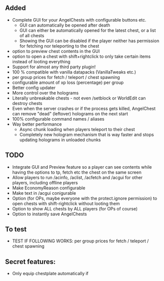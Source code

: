 ## Added
- Complete GUI for your AngelChests with configurable buttons etc.
  - GUI can automatically be opened after death
  - GUI can either be automatically opened for the latest chest, or a list of all chests
  - Showing the GUI can be disabled if the player neither has permission for fetching nor teleporting to the chest
- option to preview chest contents in the GUI
- option to open a chest with shift+rightclick to only take certain items instead of looting everything
- Support for almost any third party plugin!
- 100 % compatible with vanilla datapacks (VanillaTweaks etc.)
- per group prices for fetch / teleport / chest spawning
- configurable amount of xp loss (percentage) per group
- Better config updater
- More control over the holograms
- Literally unbreakable chests - not even /setblock or WorldEdit can destroy chests
- Even when the server crashes or if the process gets killed, AngelChest can remove "dead" (leftover) holograms on the next start
- 100% configurable command names / aliases
- Way better performance
  - Async chunk loading when players teleport to their chest
  - Completely new hologram mechanism that is way faster and stops updating holograms in unloaded chunks


## TODO
- Integrate GUI and Preview feature so a player can see contents while having the options to tp, fetch etc the chest on the same screen
- Allow players to run /acinfo, /aclist, /acfetch and /acgui for other players, including offline players
- Make EconomyReason configurable
- Make text in /acgui conigurable
- Option (for OPs, maybe everyone with the protect.ignore permission) to open chests with shift-rightclick without looting them
- Option to show ALL chests by ALL players (for OPs of course)
- Option to instantly save AngelChests 

## To test
- TEST IF FOLLOWING WORKS: per group prices for fetch / teleport / chest spawning

## Secret features:
- Only equip chestplate automatically if 
